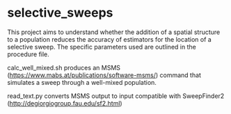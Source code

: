 # selective_sweeps

This project aims to understand whether the addition of a spatial structure to a population reduces the accuracy of estimators for the location of
a selective sweep. The specific parameters used are outlined in the procedure file.

calc_well_mixed.sh produces an MSMS (https://www.mabs.at/publications/software-msms/) command that simulates a sweep through a well-mixed population.

read_text.py converts MSMS output to input compatible with SweepFinder2 (http://degiorgiogroup.fau.edu/sf2.html)
